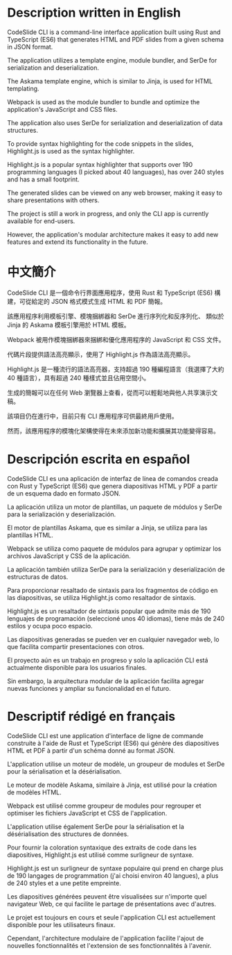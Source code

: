 # Description written in English
CodeSlide CLI is a command-line interface application built using Rust and TypeScript (ES6) that generates HTML and PDF slides from a given schema in JSON format.

The application utilizes a template engine, module bundler, and SerDe for serialization and deserialization.

The Askama template engine, which is similar to Jinja, is used for HTML templating.

Webpack is used as the module bundler to bundle and optimize the application's JavaScript and CSS files.

The application also uses SerDe for serialization and deserialization of data structures.

To provide syntax highlighting for the code snippets in the slides, Highlight.js is used as the syntax highlighter.

Highlight.js is a popular syntax highlighter that supports over 190 programming languages (I picked about 40 languages), has over 240 styles and has a small footprint.

The generated slides can be viewed on any web browser, making it easy to share presentations with others.

The project is still a work in progress, and only the CLI app is currently available for end-users.

However, the application's modular architecture makes it easy to add new features and extend its functionality in the future.

# 中文簡介
CodeSlide CLI 是一個命令行界面應用程序，使用 Rust 和 TypeScript (ES6) 構建，可從給定的 JSON 格式模式生成 HTML 和 PDF 簡報。

該應用程序利用模板引擎、模塊捆綁器和 SerDe 進行序列化和反序列化、
類似於 Jinja 的 Askama 模板引擎用於 HTML 模板。

Webpack 被用作模塊捆綁器來捆綁和優化應用程序的 JavaScript 和 CSS 文件。

代碼片段提供語法高亮顯示，使用了 Highlight.js 作為語法高亮顯示。

Highlight.js 是一種流行的語法高亮器，支持超過 190 種編程語言（我選擇了大約 40 種語言），具有超過 240 種樣式並且佔用空間小。

生成的簡報可以在任何 Web 瀏覽器上查看，從而可以輕鬆地與他人共享演示文稿。

該項目仍在進行中，目前只有 CLI 應用程序可供最終用戶使用。

然而，該應用程序的模塊化架構使得在未來添加新功能和擴展其功能變得容易。

# Descripción escrita en español
CodeSlide CLI es una aplicación de interfaz de línea de comandos creada con Rust y TypeScript (ES6) que genera diapositivas HTML y PDF a partir de un esquema dado en formato JSON.

La aplicación utiliza un motor de plantillas, un paquete de módulos y SerDe para la serialización y deserialización.

El motor de plantillas Askama, que es similar a Jinja, se utiliza para las plantillas HTML.

Webpack se utiliza como paquete de módulos para agrupar y optimizar los archivos JavaScript y CSS de la aplicación.

La aplicación también utiliza SerDe para la serialización y deserialización de estructuras de datos.

Para proporcionar resaltado de sintaxis para los fragmentos de código en las diapositivas, se utiliza Highlight.js como resaltador de sintaxis.

Highlight.js es un resaltador de sintaxis popular que admite más de 190 lenguajes de programación (seleccioné unos 40 idiomas), tiene más de 240 estilos y ocupa poco espacio.

Las diapositivas generadas se pueden ver en cualquier navegador web, lo que facilita compartir presentaciones con otros.

El proyecto aún es un trabajo en progreso y solo la aplicación CLI está actualmente disponible para los usuarios finales.

Sin embargo, la arquitectura modular de la aplicación facilita agregar nuevas funciones y ampliar su funcionalidad en el futuro.

# Descriptif rédigé en français
CodeSlide CLI est une application d'interface de ligne de commande construite à l'aide de Rust et TypeScript (ES6) qui génère des diapositives HTML et PDF à partir d'un schéma donné au format JSON.

L'application utilise un moteur de modèle, un groupeur de modules et SerDe pour la sérialisation et la désérialisation.

Le moteur de modèle Askama, similaire à Jinja, est utilisé pour la création de modèles HTML.

Webpack est utilisé comme groupeur de modules pour regrouper et optimiser les fichiers JavaScript et CSS de l'application.

L'application utilise également SerDe pour la sérialisation et la désérialisation des structures de données.

Pour fournir la coloration syntaxique des extraits de code dans les diapositives, Highlight.js est utilisé comme surligneur de syntaxe.

Highlight.js est un surligneur de syntaxe populaire qui prend en charge plus de 190 langages de programmation (j'ai choisi environ 40 langues), a plus de 240 styles et a une petite empreinte.

Les diapositives générées peuvent être visualisées sur n'importe quel navigateur Web, ce qui facilite le partage de présentations avec d'autres.

Le projet est toujours en cours et seule l'application CLI est actuellement disponible pour les utilisateurs finaux.

Cependant, l'architecture modulaire de l'application facilite l'ajout de nouvelles fonctionnalités et l'extension de ses fonctionnalités à l'avenir.
